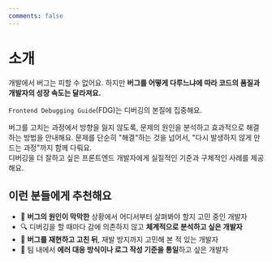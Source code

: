 ```yaml
---
comments: false
---
```


# 소개

개발에서 버그는 피할 수 없어요. 하지만 **버그를 어떻게 다루느냐에 따라 코드의 품질과 개발자의 성장 속도는 달라져요.**

`Frontend Debugging Guide`(FDG)는 디버깅의 본질에 집중해요.  

버그를 고치는 과정에서 방향을 잃지 않도록, 문제의 원인을 분석하고 효과적으로 해결하는 방법을 안내해요.
문제를 단순히 "해결"하는 것을 넘어서, "다시 발생하지 않게 만드는 과정"까지 함께 다뤄요.  
디버깅을 더 잘하고 싶은 프론트엔드 개발자에게 실질적인 기준과 구체적인 사례를 제공해요.

## 이런 분들에게 추천해요

- 🧩 **버그의 원인이 막막한** 상황에서 어디서부터 살펴봐야 할지 고민 중인 개발자
- 🔍 디버깅을 할 때마다 감에 의존하지 않고 **체계적으로 분석하고 싶은 개발자**
- 🧪 **버그를 재현하고 고친 뒤**, 재발 방지까지 고민해 본 적 있는 개발자
- 🤝 팀 내에서 **에러 대응 방식이나 로그 작성 기준을 통일**하고 싶은 개발자
